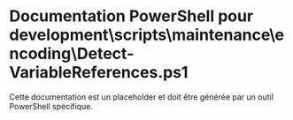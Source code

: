 # Documentation PowerShell pour development\scripts\maintenance\encoding\Detect-VariableReferences.ps1

Cette documentation est un placeholder et doit être générée par un outil PowerShell spécifique.
